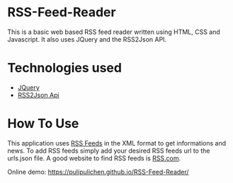 # RSS-Feed-Reader

This is a basic web based RSS feed reader written using HTML, CSS and Javascript. It also uses JQuery and the RSS2Json API.

# Technologies used
- <a href="https://jquery.com/">JQuery</a>
- <a href= "https://rss2json.com/">RSS2Json Api</a>

# How To Use
This application uses <a href="https://en.wikipedia.org/wiki/RSS">RSS Feeds</a> in the XML format to get informations and news. To add RSS feeds simply add your desired RSS feeds url to the urls.json file. A good website to find RSS feeds is <a href="https://rss.com/blog/popular-rss-feeds/">RSS.com</a>.  

Online demo:
https://pulipulichen.github.io/RSS-Feed-Reader/